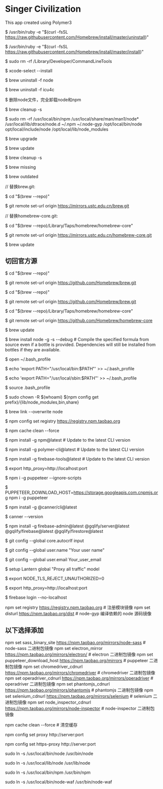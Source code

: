 # Singer Civilization

This app created using Polymer3

$ /usr/bin/ruby -e "$(curl -fsSL https://raw.githubusercontent.com/Homebrew/install/master/uninstall)"

$ /usr/bin/ruby -e "$(curl -fsSL https://raw.githubusercontent.com/Homebrew/install/master/install)"

$ sudo rm -rf /Library/Developer/CommandLineTools

$ xcode-select --install

$ brew uninstall -f node

$ brew uninstall -f icu4c

$ 删除node文件，完全卸载node和npm

$ brew cleanup -s

$ sudo rm -rf /usr/local/bin/npm /usr/local/share/man/man1/node* /usr/local/lib/dtrace/node.d ~/.npm ~/.node-gyp /opt/local/bin/node opt/local/include/node /opt/local/lib/node_modules

$ brew upgrade

$ brew update

$ brew cleanup -s

$ brew missing

$ brew outdated

// 替换brew.git:

$ cd "$(brew --repo)"

$ git remote set-url origin https://mirrors.ustc.edu.cn/brew.git

// 替换homebrew-core.git:

$ cd "$(brew --repo)/Library/Taps/homebrew/homebrew-core"

$ git remote set-url origin https://mirrors.ustc.edu.cn/homebrew-core.git

$ brew update

## 切回官方源

$ cd "$(brew --repo)"

$ git remote set-url origin https://github.com/Homebrew/brew.git

$ cd "$(brew --repo)"

$ git remote set-url origin https://github.com/Homebrew/brew.git

$ cd "$(brew --repo)/Library/Taps/homebrew/homebrew-core"

$ git remote set-url origin https://github.com/Homebrew/homebrew-core

$ brew update

$ brew install node -g -s --debug  # Compile the specified formula from source even if a bottle is provided. Dependencies will still be installed from bottles if they are available.

$ open ~/.bash_profile

$ echo 'export PATH="/usr/local/bin:$PATH"' >> ~/.bash_profile

$ echo 'export PATH="/usr/local/sbin:$PATH"' >> ~/.bash_profile

$ source .bash_profile

$ sudo chown -R $(whoami) $(npm config get prefix)/{lib/node_modules,bin,share}

$ brew link --overwrite node

$ npm config set registry https://registry.npm.taobao.org

$ npm cache clean --force

$ npm install -g npm@latest     # Update to the latest CLI version

$ npm install -g polymer-cli@latest # Update to the latest CLI version

$ npm install -g firebase-tools@latest # Update to the latest CLI version   

$ export http_proxy=http://localhost:port

$ npm i -g puppeteer --ignore-scripts

$ PUPPETEER_DOWNLOAD_HOST=https://storage.googleapis.com.cnpmjs.org npm i -g puppeteer

$ npm install -g @canner/cli@latest

$ canner --version

$ npm install -g firebase-admin@latest @gqlify/server@latest @gqlify/firebase@latest @gqlify/firestore@latest

$ git config --global core.autocrlf input

$ git config --global user.name "Your user name"

$ git config --global user.email Your_user_email

$ setup Lantern global "Proxy all traffic" model

$ export NODE_TLS_REJECT_UNAUTHORIZED=0

$ export http_proxy=http://localhost:port

$ firebase login --no-localhost

npm set registry https://registry.npm.taobao.org # 注册模块镜像
npm set disturl https://npm.taobao.org/dist # node-gyp 编译依赖的 node 源码镜像

## 以下选择添加
npm set sass_binary_site https://npm.taobao.org/mirrors/node-sass # node-sass 二进制包镜像
npm set electron_mirror https://npm.taobao.org/mirrors/electron/ # electron 二进制包镜像
npm set puppeteer_download_host https://npm.taobao.org/mirrors # puppeteer 二进制包镜像
npm set chromedriver_cdnurl https://npm.taobao.org/mirrors/chromedriver # chromedriver 二进制包镜像
npm set operadriver_cdnurl https://npm.taobao.org/mirrors/operadriver # operadriver 二进制包镜像
npm set phantomjs_cdnurl https://npm.taobao.org/mirrors/phantomjs # phantomjs 二进制包镜像
npm set selenium_cdnurl https://npm.taobao.org/mirrors/selenium # selenium 二进制包镜像
npm set node_inspector_cdnurl https://npm.taobao.org/mirrors/node-inspector # node-inspector 二进制包镜像

npm cache clean --force # 清空缓存

npm config set proxy http://server:port

npm config set https-proxy http://server:port

sudo ln -s /usr/local/bin/node /usr/bin/node

sudo ln -s /usr/local/lib/node /usr/lib/node

sudo ln -s /usr/local/bin/npm /usr/bin/npm

sudo ln -s /usr/local/bin/node-waf /usr/bin/node-waf
